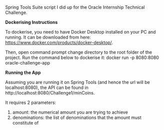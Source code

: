 Spring Tools Suite script I did up for the Oracle Internship Technical Challenge.


**Dockerising Instructions**

To dockerise, you need to have Docker Desktop installed on your PC and running. It can be downloaded from here: https://www.docker.com/products/docker-desktop/.

Then, open command prompt change directory to the root folder of the project. Run the command below to dockerise it:
docker run -p 8080:8080 oracle-challenge-app

**Running the App**

Assuming you are running it on Spring Tools (and hence the url will be localhost:8080), the API can be found in http://localhost:8080/Challenge1/minCoins.

It requires 2 parameters:
1. amount: the numerical amount you are trying to achieve
2. denominations: the list of denominations that the amount must constitute of

